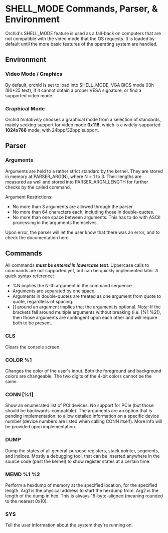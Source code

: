 # SHELL_MODE Commands, Parser, & Environment
Orchid's SHELL_MODE feature is used as a fall-back on computers that are not compatible with the video mode that the OS requests.
It is loaded by default until the more basic features of the operating system are handled.

## Environment
### Video Mode / Graphics
By default, orchid is set to load into SHELL_MODE, VGA BIOS mode 03h (80*25 text), if it cannot obtain a proper VESA signature, or find a supported video mode.
### Graphical Mode
Orchid <i>tentatively</i> chooses a graphical mode from a selection of standards, mainly seeking support for video mode <strong>0x118</strong>, which is a widely-supported <strong>1024x768</strong> mode, with 24bpp/32bpp support.

## Parser
### Arguments
Arguments are held to a rather strict standard by the kernel. They are stored in memory at PARSER_ARG(N), where N = 1 to 3.
Their lengths are measured as well and stored into PARSER_ARGN_LENGTH for further checks by the called command.

Argument Restrictions:
- No more than 3 arguments are allowed through the parser.
- No more than 64 characters each, including those in double-quotes.
- No more than one space between arguments. This has to do with ASCII processing in the arguments themselves.

Upon error, the parser will let the user know that there was an error, and to check the documentation here.

## Commands
All commands <strong><i>must be entered in lowercase text</i></strong>. Uppercase calls to commands are not supported yet, but can be quickly implemented later.
A quick syntax reference:
- %N implies the N-th argument in the command sequence.
- Arguments are separated by one space.
- Arguments in double-quotes are treated as one argument from quote to quote, regardless of spacing.
- [] around an argument implies that the argument is optional. <i>Note</i>: If the brackets fall around multiple arguments without breaking (i.e. [%1 %2]), then those arguments are contingent upon each other and will require both to be present.

### CLS
Clears the console screen.

### COLOR %1
Changes the color of the user's input. Both the foreground and background colors are changeable.
The two digits of the 4-bit colors cannot be the same.

### CONN [%1]
Show an enumerated list of PCI devices. No support for PCIe (but those should be backwards-compatible).
The arguments are an option that is pending implementation: to allow detailed information on a specific device number (device numbers are listed when calling CONN itself). More info will be provided upon implementation.

### DUMP
Dump the states of all general-purpose registers, stack pointer, segments, and indices.
Mostly a debugging tool, that can be inserted anywhere in the source code (past the kernel) to show register states at a certain time.

### MEMD %1 %2
Perform a hexdump of memory at the specified location, for the specified length.
Arg1 is the physical address to start the hexdump from.
Arg2 is the length of the dump in hex. This is always 16-byte-aligned (meaning rounded to the nearest 0x10).

### SYS
Tell the user information about the system they're running on.
